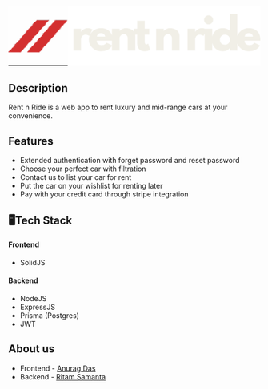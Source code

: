 <div align="center">

<img src ="frontend/rentnridewhite.png" width=full height=full>

</div>

## Description
Rent n Ride is a web app to rent luxury and mid-range cars at your convenience.


## Features
- Extended authentication with forget password and reset password
- Choose your perfect car with filtration
- Contact us to list your car for rent
- Put the car on your wishlist for renting later
- Pay with your credit card through stripe integration

## 🖥Tech Stack
#### Frontend
- SolidJS

#### Backend
- NodeJS
- ExpressJS
- Prisma (Postgres)
- JWT

## About us
- Frontend - [Anurag Das](https://github.com/wrritam)
- Backend - [Ritam Samanta](https://github.com/oeuvars)


